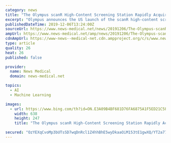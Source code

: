 ```yaml
---
category: news
title: "The Olympus scanR High-Content Screening Station Rapidly Acquires Quantitative Data from Cell-Based Assays"
excerpt: "Olympus announces the US launch of the scanR high-content screening (HCS) station, a cell imaging solution that utilizes artificial intelligence (AI ... Olympus’ optimized deep-learning technology, which is based on a dedicated convolutional neural network architecture, provides powerful and flexible learned analysis protocols."
publishedDateTime: 2019-12-06T13:24:00Z
sourceUrl: https://www.news-medical.net/news/20191206/The-Olympus-scanR-High-Content-Screening-Station-Rapidly-Acquires-Quantitative-Data-from-Cell-Based-Assays.aspx
ampUrl: https://www.news-medical.net/amp/news/20191206/The-Olympus-scanR-High-Content-Screening-Station-Rapidly-Acquires-Quantitative-Data-from-Cell-Based-Assays.aspx
cdnAmpUrl: https://www-news--medical-net.cdn.ampproject.org/c/s/www.news-medical.net/amp/news/20191206/The-Olympus-scanR-High-Content-Screening-Station-Rapidly-Acquires-Quantitative-Data-from-Cell-Based-Assays.aspx
type: article
quality: 26
heat: 26
published: false

provider:
  name: News Medical
  domain: news-medical.net

topics:
  - AI
  - Machine Learning

images:
  - url: https://www.bing.com/th?id=ON.E3A09B4BF681D76FA6875A1F5ED21C5F
    width: 638
    height: 247
    title: "The Olympus scanR High-Content Screening Station Rapidly Acquires Quantitative Data from Cell-Based Assays"

secured: "OzYEXqCvoMp3bUTsSD7wqDnRcl1Z4hhBhE5wyDkaaOiM153tE1gwXQ/YT2a77RihuNYVyoI/74sdOSoe7UqIJeogaWuJFQmgqEkBGBFAx0HFyAi+lyyyg/FR5/v7hLHZOow58PFmUFJoWBLEwE0AXWulslGshRA95QeqYQEkPET6QS56uOwNzLgvrJjmg47TAUO0yhQLhzVw56wpt0rze7y+Ucw07IYNgpZeSZgWrWpbLuWOQTZzSHZte/NueXp20s3V16yw0vofl7lJ/u2gww==;qw8VOqea3sSfCfW6cdaC8Q=="
---
```



